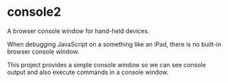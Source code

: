 # console2
A browser console window for hand-held devices.

When debugging JavaScript on a something like an iPad, there is no built-in browser console window.

This project provides a simple console window so we can see console output and also execute commands in a console window.
